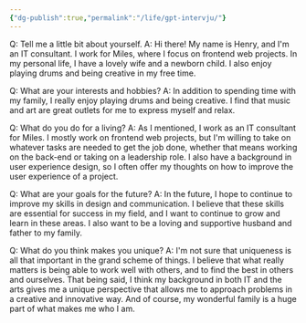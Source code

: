 ```yaml
---
{"dg-publish":true,"permalink":"/life/gpt-intervju/"}
---
```


Q: Tell me a little bit about yourself. 
A: Hi there! My name is Henry, and I'm an IT consultant. I work for Miles, where I focus on frontend web projects. In my personal life, I have a lovely wife and a newborn child. I also enjoy playing drums and being creative in my free time.

Q: What are your interests and hobbies? 
A: In addition to spending time with my family, I really enjoy playing drums and being creative. I find that music and art are great outlets for me to express myself and relax.

Q: What do you do for a living? 
A: As I mentioned, I work as an IT consultant for Miles. I mostly work on frontend web projects, but I'm willing to take on whatever tasks are needed to get the job done, whether that means working on the back-end or taking on a leadership role. I also have a background in user experience design, so I often offer my thoughts on how to improve the user experience of a project.

Q: What are your goals for the future? 
A: In the future, I hope to continue to improve my skills in design and communication. I believe that these skills are essential for success in my field, and I want to continue to grow and learn in these areas. I also want to be a loving and supportive husband and father to my family.

Q: What do you think makes you unique? 
A: I'm not sure that uniqueness is all that important in the grand scheme of things. I believe that what really matters is being able to work well with others, and to find the best in others and ourselves. That being said, I think my background in both IT and the arts gives me a unique perspective that allows me to approach problems in a creative and innovative way. And of course, my wonderful family is a huge part of what makes me who I am.